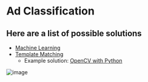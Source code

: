 # Ad Classification

## Here are a list of possible solutions

- [Machine Learning](/docs/tfnn.md)
- [Template Matching](/docs/fbtm.md)
  - Example solution: [OpenCV with Python](/example)

![image](https://user-images.githubusercontent.com/55922348/201491707-6e14fe77-2da3-4946-a884-056075477071.jpeg)
